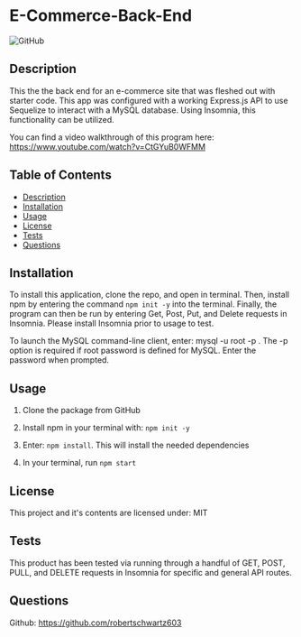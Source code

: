 # E-Commerce-Back-End

![GitHub](https://img.shields.io/github/license/robertschwartz603/E-Commerce-Back-End)

## Description
This the the back end for an e-commerce site that was fleshed out with starter code. This app was configured with a working Express.js API to use Sequelize to interact with a MySQL database. Using Insomnia, this functionality can be utilized.

You can find a video walkthrough of this program here: https://www.youtube.com/watch?v=CtGYuB0WFMM
## Table of Contents
- [Description](#description)
- [Installation](#installation)
- [Usage](#usage)
- [License](#license)
- [Tests](#tests)
- [Questions](#questions)

## Installation

To install this application, clone the repo, and open in terminal. Then, install npm by entering the command ```npm init -y``` into the terminal. Finally, the program can then be run by entering Get, Post, Put, and Delete requests in Insomnia. Please install Insomnia prior to usage to test.

To launch the MySQL command-line client, enter: mysql -u root -p . The -p option is required if root password is defined for MySQL. Enter the password when prompted.
 
## Usage
1. Clone the package from GitHub

2. Install npm in your terminal with: ```npm init -y```

3. Enter: ```npm install```. This will install the needed dependencies

4. In your terminal, run ```npm start```

## License
This project and it's contents are licensed under: MIT

## Tests
This product has been tested via running through a handful of GET, POST, PULL, and DELETE requests in Insomnia for specific and general API routes.

## Questions

Github: https://github.com/robertschwartz603
